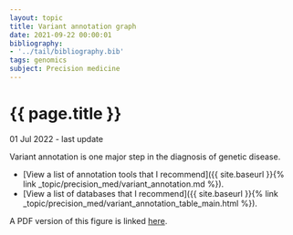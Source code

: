 ```yaml
---
layout: topic
title: Variant annotation graph
date: 2021-09-22 00:00:01
bibliography:
- '../tail/bibliography.bib'
tags: genomics
subject: Precision medicine
---
```

{{ page.title }}
================
<p class="meta">01 Jul 2022 - last update</p>
<!-- <p class="meta">30 Jan 2022</p> -->

Variant annotation is one major step in the diagnosis of genetic disease.

* [View a list of annotation tools that I recommend]({{ site.baseurl }}{% link _topic/precision_med/variant_annotation.md %}).
* [View a list of databases that I recommend]({{ site.baseurl }}{% link _topic/precision_med/variant_annotation_table_main.html %}).

<!-- <img src="{{ site.baseurl }}{% link /pages/portfolio_live/variant_annotation_graph1_1.png %}" width="100%"> -->
 <object data="{{ site.baseurl }}{% link /pages/portfolio_live/variant_annotation_graph_v2_side_A.svg %}" type="image/svg+xml" target='_top' >


A PDF version of this figure is linked [here](https://lawlessgenomics.com/pages/portfolio_live/variant_annotation_graph.pdf). 
